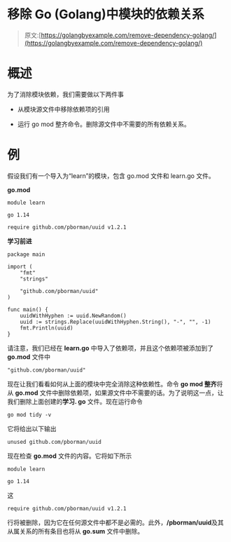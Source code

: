 # 移除 Go (Golang)中模块的依赖关系

> 原文:[https://golangbyexample.com/remove-dependency-golang/](https://golangbyexample.com/remove-dependency-golang/)

# **概述**

为了消除模块依赖，我们需要做以下两件事

*   从模块源文件中移除依赖项的引用

*   运行 go mod 整齐命令。删除源文件中不需要的所有依赖关系。

# **例**

假设我们有一个导入为“learn”的模块，包含 go.mod 文件和 learn.go 文件。

**go.mod**

```
module learn

go 1.14

require github.com/pborman/uuid v1.2.1
```

**学习前进**

```
package main

import (
	"fmt"
	"strings"

	"github.com/pborman/uuid"
)

func main() {
	uuidWithHyphen := uuid.NewRandom()
	uuid := strings.Replace(uuidWithHyphen.String(), "-", "", -1)
	fmt.Println(uuid)
}
```

请注意，我们已经在 **learn.go** 中导入了依赖项，并且这个依赖项被添加到了 **go.mod** 文件中

```
"github.com/pborman/uuid"
```

现在让我们看看如何从上面的模块中完全消除这种依赖性。命令 **go mod 整齐**将从 **go.mod** 文件中删除依赖项，如果源文件中不需要的话。为了说明这一点，让我们删除上面创建的**学习. go** 文件。现在运行命令

```
go mod tidy -v
```

它将给出以下输出

```
unused github.com/pborman/uuid
```

现在检查 **go.mod** 文件的内容。它将如下所示

```
module learn

go 1.14
```

这

```
require github.com/pborman/uuid v1.2.1
```

行将被删除，因为它在任何源文件中都不是必需的。此外，**/pborman/uuid**及其从属关系的所有条目也将从 **go.sum** 文件中删除。